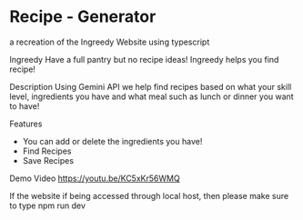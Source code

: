 # Recipe - Generator 
a recreation of the Ingreedy Website using typescript 

Ingreedy
Have a full pantry but no recipe ideas! Ingreedy helps you find recipe!

Description
Using Gemini API we help find recipes based on what your skill level, ingredients you have and what meal such as lunch or dinner you want to have!

Features
* You can add or delete the ingredients you have!
* Find Recipes 
* Save Recipes

Demo Video 
https://youtu.be/KC5xKr56WMQ 


If the website if being accessed through local host, then please make sure to type npm run dev